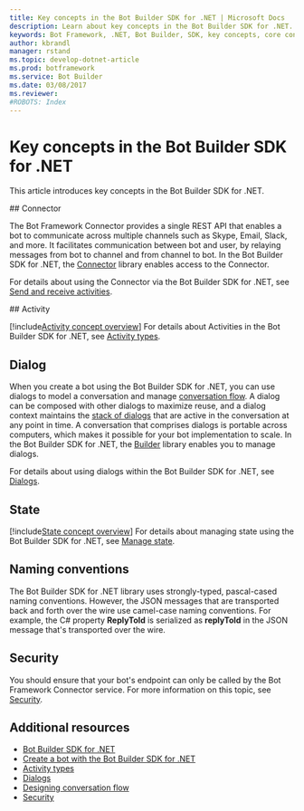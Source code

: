 ```yaml
---
title: Key concepts in the Bot Builder SDK for .NET | Microsoft Docs
description: Learn about key concepts in the Bot Builder SDK for .NET.
keywords: Bot Framework, .NET, Bot Builder, SDK, key concepts, core concepts, connector, activity, dialog
author: kbrandl
manager: rstand
ms.topic: develop-dotnet-article
ms.prod: botframework
ms.service: Bot Builder
ms.date: 03/08/2017
ms.reviewer:
#ROBOTS: Index
---
```


# Key concepts in the Bot Builder SDK for .NET

This article introduces key concepts in the Bot Builder SDK for .NET.

##<a id="connector"></a> Connector

The Bot Framework Connector provides a single REST API that enables a bot to 
communicate across multiple channels such as Skype, Email, Slack, and more. 
It facilitates communication between bot and user, 
by relaying messages from bot to channel and from channel to bot. 
In the Bot Builder SDK for .NET, the <a href="https://docs.botframework.com/en-us/csharp/builder/sdkreference/db/dbb/namespace_microsoft_1_1_bot_1_1_connector.html" target="_blank">Connector</a> library enables access to the Connector. 

For details about using the Connector via the Bot Builder SDK for .NET, see [Send and receive activities](bot-framework-dotnet-connector.md).

##<a id="activity"></a> Activity

[!include[Activity concept overview](../includes/snippet-dotnet-concept-activity.md)]
For details about Activities in the Bot Builder SDK for .NET, 
see [Activity types](bot-framework-dotnet-activities.md).

## Dialog

When you create a bot using the Bot Builder SDK for .NET, you can use dialogs to model 
a conversation and manage [conversation flow](bot-framework-design-core-dialogs.md). 
A dialog can be composed with other dialogs to maximize reuse, and a dialog context maintains the [stack of dialogs](bot-framework-design-core-dialogs.md#stack) that are active in the conversation at any point in time. 
A conversation that comprises dialogs is portable across computers, which makes it possible for your bot implementation to scale. In the Bot Builder SDK for .NET, the <a href="https://docs.botframework.com/en-us/csharp/builder/sdkreference/d3/ddb/namespace_microsoft_1_1_bot_1_1_builder.html" target="_blank">Builder</a> library enables you to manage dialogs.

For details about using dialogs within the Bot Builder SDK for .NET, see 
[Dialogs](bot-framework-dotnet-dialogs.md).

## State

[!include[State concept overview](../includes/snippet-dotnet-concept-state.md)]
For details about managing state using the Bot Builder SDK for .NET, 
see [Manage state](bot-framework-dotnet-state.md).

## Naming conventions

The Bot Builder SDK for .NET library uses strongly-typed, pascal-cased naming conventions. 
However, the JSON messages that are transported back and forth over the wire use camel-case naming conventions. 
For example, the C# property **ReplyToId** is serialized as **replyToId** in the JSON message that's 
transported over the wire.

## Security

You should ensure that your bot's endpoint can only be called by the Bot Framework Connector service. 
For more information on this topic, see [Security](bot-framework-dotnet-security.md).

## Additional resources

- [Bot Builder SDK for .NET](bot-framework-dotnet-overview.md)
- [Create a bot with the Bot Builder SDK for .NET](bot-framework-dotnet-getstarted.md)
- [Activity types](bot-framework-dotnet-activities.md)
- [Dialogs](bot-framework-dotnet-dialogs.md)
- [Designing conversation flow](bot-framework-design-core-dialogs.md)
- [Security](bot-framework-dotnet-security.md)



